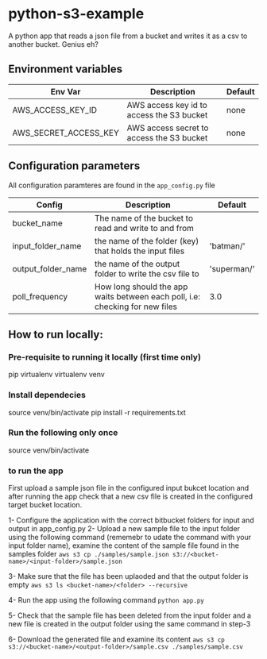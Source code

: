 # python-s3-example
A python app that reads a json file from a bucket and writes it as a csv to another bucket. Genius eh?

## Environment variables
Env Var  | Description | Default
------------- | ------------- | -------------
AWS_ACCESS_KEY_ID | AWS access key id to access the S3 bucket | none
AWS_SECRET_ACCESS_KEY | AWS access secret to access the S3 bucket | none

## Configuration parameters
All configuration paramteres are found in the `app_config.py` file

Config | Description | Default
------------- | ------------- | -------------
bucket_name | The name of the bucket to read and write to and from | 
input_folder_name | the name of the folder (key) that holds the input files | 'batman/'
output_folder_name | the name of the output folder to write the csv file to | 'superman/'
poll_frequency | How long should the app waits between each poll, i.e: checking for new files | 3.0

## How to run locally:
### Pre-requisite to running it locally (first time only)
pip virtualenv
virtualenv venv

### Install dependecies
source venv/bin/activate
pip install -r requirements.txt

### Run the following only once
source venv/bin/activate


### to run the app
First upload a sample json file in the configured input bukcet location and after running the app check that a new csv file is created in the configured target bucket location.

1- Configure the application with the correct bitbucket folders for input and output in app_config.py
2- Upload a new sample file to the input folder using the following command (rememebr to udate the command with your input folder name), examine the content of the sample file found in the samples folder
`aws s3 cp ./samples/sample.json s3://<bucket-name>/<input-folder>/sample.json`

3- Make sure that the file has been uplaoded and that the output folder is empty
`aws s3 ls <bucket-name>/<folder> --recursive`

4- Run the app using the following command
`python app.py`

5- Check that the sample file has been deleted from the input folder and a new file is created in the output folder using the same command in step-3

6- Download the generated file and examine its content
`aws s3 cp s3://<bucket-name>/<output-folder>/sample.csv ./samples/sample.csv`
